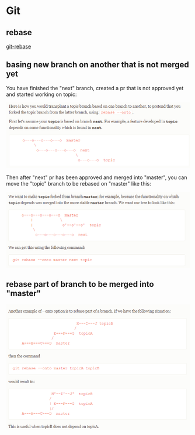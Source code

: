 # Git

## rebase

[git-rebase](https://www.atlassian.com/git/tutorials/rewriting-history/git-rebase)

## basing new branch on another that is not merged yet

You have finished the "next" branch, created a pr that is not approved yet and started working on topic:

![Alt text](image-1.png)

Then after "next" pr has been approved and merged into "master", you can move the "topic" branch to be rebased on "master" like this:

![Alt text](image-2.png)

## rebase part of branch to be merged into "master"

![Alt text](image-3.png)
